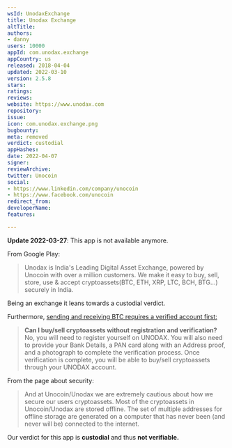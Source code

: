 ```yaml
---
wsId: UnodaxExchange
title: Unodax Exchange
altTitle: 
authors:
- danny
users: 10000
appId: com.unodax.exchange
appCountry: us
released: 2018-04-04
updated: 2022-03-10
version: 2.5.8
stars: 
ratings: 
reviews: 
website: https://www.unodax.com
repository: 
issue: 
icon: com.unodax.exchange.png
bugbounty: 
meta: removed
verdict: custodial
appHashes: 
date: 2022-04-07
signer: 
reviewArchive: 
twitter: Unocoin
social:
- https://www.linkedin.com/company/unocoin
- https://www.facebook.com/unocoin
redirect_from: 
developerName: 
features: 

---
```


**Update 2022-03-27**: This app is not available anymore.

From Google Play:

> Unodax is India's Leading Digital Asset Exchange, powered by Unocoin with over a million customers. We make it easy to buy, sell, store, use & accept cryptoassets(BTC, ETH, XRP, LTC, BCH, BTG...) securely in India.

Being an exchange it leans towards a custodial verdict.

Furthermore, [sending and receiving BTC requires a verified account first:](https://www.unodax.com/in/support/exchange-faqs)

> **Can I buy/sell cryptoassets without registration and verification?**<br>
> No, you will need to register yourself on UNODAX. You will also need to provide your Bank Details, a PAN card along with an Address proof, and a photograph to complete the verification process. Once verification is complete, you will be able to buy/sell cryptoassets through your UNODAX account.

From the page about security:

> And at Unocoin/Unodax we are extremely cautious about how we secure our users cryptoassets. Most of the cryptoassets in Unocoin/Unodax are stored offline. The set of multiple addresses for offline storage are generated on a computer that has never been (and never will be) connected to the internet.

Our verdict for this app is **custodial** and thus **not verifiable.**